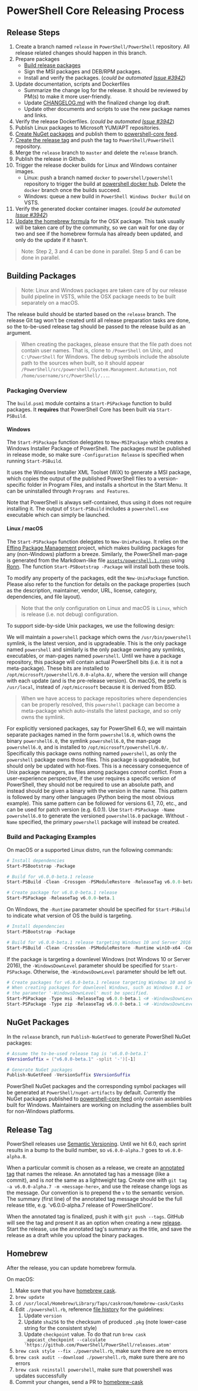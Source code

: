 # PowerShell Core Releasing Process

## Release Steps

1. Create a branch named `release` in `PowerShell/PowerShell` repository. All release related changes should happen in this branch.
1. Prepare packages
   - [Build release packages](#building-packages)
   - Sign the MSI packages and DEB/RPM packages.
   - Install and verify the packages. (_could be automated [Issue #3942][]_)
1. Update documentation, scripts and Dockerfiles
   - Summarize the change log for the release. It should be reviewed by PM(s) to make it more user-friendly.
   - Update [CHANGELOG.md](../../CHANGELOG.md) with the finalized change log draft.
   - Update other documents and scripts to use the new package names and links.
1. Verify the release Dockerfiles. (_could be automated [Issue #3942][]_)
1. Publish Linux packages to Microsoft YUM/APT repositories.
1. [Create NuGet packages](#nuget-packages) and publish them to [powershell-core feed][ps-core-feed].
1. [Create the release tag](#release-tag) and push the tag to `PowerShell/PowerShell` repository.
1. Merge the `release` branch to `master` and delete the `release` branch.
1. Publish the release in Github.
1. Trigger the release docker builds for Linux and Windows container images.
   - Linux: push a branch named `docker` to `powershell/powershell` repository to trigger the build at [powershell docker hub](https://hub.docker.com/r/microsoft/powershell/builds/).
     Delete the `docker` branch once the builds succeed.
   - Windows: queue a new build in `PowerShell Windows Docker Build` on VSTS.
1. Verify the generated docker container images. (_could be automated [Issue #3942][]_)
1. [Update the homebrew formula](#homebrew) for the OSX package.
   This task usually will be taken care of by the community,
   so we can wait for one day or two and see if the homebrew formula has already been updated,
   and only do the update if it hasn't.

> Note: Step 2, 3 and 4 can be done in parallel. Step 5 and 6 can be done in parallel.

[Issue #3942]: https://github.com/PowerShell/PowerShell/issues/3942

## Building Packages

> Note: Linux and Windows packages are taken care of by our release build pipeline in VSTS,
while the OSX package needs to be built separately on a macOS.

The release build should be started based on the `release` branch.
The release Git tag won't be created until all release preparation tasks are done,
so the to-be-used release tag should be passed to the release build as an argument.

> When creating the packages, please ensure that the file path does not contain user names.
That is, clone to `/PowerShell` on Unix, and `C:\PowerShell` for Windows.
The debug symbols include the absolute path to the sources when built,
so it should appear `/PowerShell/src/powershell/System.Management.Automation`,
not `/home/username/src/PowerShell/...`.

### Packaging Overview

The `build.psm1` module contains a `Start-PSPackage` function to build packages.
It **requires** that PowerShell Core has been built via `Start-PSBuild`.

#### Windows

The `Start-PSPackage` function delegates to `New-MSIPackage` which creates a Windows Installer Package of PowerShell.
The packages *must* be published in release mode,
so make sure `-Configuration Release` is specified when running `Start-PSBuild`.

It uses the Windows Installer XML Toolset (WiX) to generate a MSI package,
which copies the output of the published PowerShell files to a version-specific folder in Program Files,
and installs a shortcut in the Start Menu.
It can be uninstalled through `Programs and Features`.

Note that PowerShell is always self-contained, thus using it does not require installing it.
The output of `Start-PSBuild` includes a `powershell.exe` executable which can simply be launched.

#### Linux / macOS

The `Start-PSPackage` function delegates to `New-UnixPackage`.
It relies on the [Effing Package Management][fpm] project,
which makes building packages for any (non-Windows) platform a breeze.
Similarly, the PowerShell man-page is generated from the Markdown-like file
[`assets/powershell.1.ronn`][man] using [Ronn][].
The function `Start-PSBootstrap -Package` will install both these tools.

To modify any property of the packages, edit the `New-UnixPackage` function.
Please also refer to the function for details on the package properties
(such as the description, maintainer, vendor, URL,
license, category, dependencies, and file layout).

> Note that the only configuration on Linux and macOS is `Linux`,
> which is release (i.e. not debug) configuration.

To support side-by-side Unix packages, we use the following design:

We will maintain a `powershell` package
which owns the `/usr/bin/powershell` symlink,
is the latest version, and is upgradeable.
This is the only package named `powershell`
and similarly is the only package owning any symlinks,
executables, or man-pages named `powershell`.
Until we have a package repository,
this package will contain actual PowerShell bits
(i.e. it is not a meta-package).
These bits are installed to `/opt/microsoft/powershell/6.0.0-alpha.8/`,
where the version will change with each update
(and is the pre-release version).
On macOS, the prefix is `/usr/local`,
instead of `/opt/microsoft` because it is derived from BSD.

> When we have access to package repositories where dependencies can be properly resolved,
> this `powershell` package can become a meta-package which auto-installs the latest package,
> and so only owns the symlink.

For explicitly versioned packages, say for PowerShell 6.0,
we will maintain separate packages named in the form `powershell6.0`,
which owns the binary `powershell6.0`, the symlink `powershell6.0`,
the man-page `powershell6.0`,
and is installed to `/opt/microsoft/powershell/6.0/`.
Specifically this package owns nothing named `powershell`,
as only the `powershell` package owns those files.
This package is upgradeable, but should only be updated with hot-fixes.
This is a necessary consequence of Unix package managers,
as files among packages *cannot* conflict.
From a user-experience perspective,
if the user requires a specific version of PowerShell,
they should not be required to use an absolute path,
and instead should be given a binary with the version in the name.
This pattern is followed by many other languages
(Python being the most obvious example).
This same pattern can be followed for versions 6.1, 7.0, etc.,
and can be used for patch version (e.g. 6.0.1).
Use `Start-PSPackage -Name powershell6.0` to generate
the versioned `powershell6.0` package.
Without `-Name` specified, the primary `powershell`
package will instead be created.

[fpm]: https://github.com/jordansissel/fpm
[man]: ../../assets/powershell.1.ronn
[ronn]: https://github.com/rtomayko/ronn

### Build and Packaging Examples

On macOS or a supported Linux distro, run the following commands:

```powershell
# Install dependencies
Start-PSBootstrap -Package

# Build for v6.0.0-beta.1 release
Start-PSBuild -Clean -Crossgen -PSModuleRestore -ReleaseTag v6.0.0-beta.1

# Create package for v6.0.0-beta.1 release
Start-PSPackage -ReleaseTag v6.0.0-beta.1
```

On Windows, the `-Runtime` parameter should be specified for `Start-PSBuild` to indicate what version of OS the build is targeting.

```powershell
# Install dependencies
Start-PSBootstrap -Package

# Build for v6.0.0-beta.1 release targeting Windows 10 and Server 2016
Start-PSBuild -Clean -CrossGen -PSModuleRestore -Runtime win10-x64 -Configuration Release -ReleaseTag v6.0.0-beta.1
```

If the package is targeting a downlevel Windows (not Windows 10 or Server 2016),
the `-WindowsDownLevel` parameter should be specified for `Start-PSPackage`.
Otherwise, the `-WindowsDownLevel` parameter should be left out.

```powershell
# Create packages for v6.0.0-beta.1 release targeting Windows 10 and Server 2016.
# When creating packages for downlevel Windows, such as Windows 8.1 or Server 2012R2,
# the parameter '-WindowsDownLevel' must be specified.
Start-PSPackage -Type msi -ReleaseTag v6.0.0-beta.1 <# -WindowsDownLevel win81-x64 #>
Start-PSPackage -Type zip -ReleaseTag v6.0.0-beta.1 <# -WindowsDownLevel win81-x64 #>
```

## NuGet Packages

In the `release` branch, run `Publish-NuGetFeed` to generate PowerShell NuGet packages:

```powershell
# Assume the to-be-used release tag is 'v6.0.0-beta.1'
$VersionSuffix = ("v6.0.0-beta.1" -split '-')[-1]

# Generate NuGet packages
Publish-NuGetFeed -VersionSuffix $VersionSuffix
```

PowerShell NuGet packages and the corresponding symbol packages will be generated at `PowerShell/nuget-artifacts` by default.
Currently the NuGet packages published to [powershell-core feed][ps-core-feed] only contain assemblies built for Windows.
Maintainers are working on including the assemblies built for non-Windows platforms.

[ps-core-feed]: https://powershell.myget.org/gallery/powershell-core

## Release Tag

PowerShell releases use [Semantic Versioning][semver].
Until we hit 6.0, each sprint results in a bump to the build number,
so `v6.0.0-alpha.7` goes to `v6.0.0-alpha.8`.

When a particular commit is chosen as a release,
we create an [annotated tag][tag] that names the release.
An annotated tag has a message (like a commit),
and is *not* the same as a lightweight tag.
Create one with `git tag -a v6.0.0-alpha.7 -m <message-here>`,
and use the release change logs as the message.
Our convention is to prepend the `v` to the semantic version.
The summary (first line) of the annotated tag message should be the full release title,
e.g. 'v6.0.0-alpha.7 release of PowerShellCore'.

When the annotated tag is finalized, push it with `git push --tags`.
GitHub will see the tag and present it as an option when creating a new [release][].
Start the release, use the annotated tag's summary as the title,
and save the release as a draft while you upload the binary packages.

[semver]: http://semver.org/
[tag]: https://git-scm.com/book/en/v2/Git-Basics-Tagging
[release]: https://help.github.com/articles/creating-releases/

## Homebrew

After the release, you can update homebrew formula.

On macOS:

1. Make sure that you have [homebrew cask](https://caskroom.github.io/).
1. `brew update`
1. `cd /usr/local/Homebrew/Library/Taps/caskroom/homebrew-cask/Casks`
1. Edit `./powershell.rb`, reference [file history](https://github.com/vors/homebrew-cask/commits/master/Casks/powershell.rb) for the guidelines:
    1. Update `version`
    1. Update `sha256` to the checksum of produced `.pkg` (note lower-case string for the consistent style)
    1. Update `checkpoint` value. To do that run `brew cask _appcast_checkpoint --calculate 'https://github.com/PowerShell/PowerShell/releases.atom'`
1. `brew cask style --fix ./powershell.rb`, make sure there are no errors
1. `brew cask audit --download ./powershell.rb`, make sure there are no errors
1. `brew cask reinstall powershell`, make sure that powershell was updates successfully
1. Commit your changes, send a PR to [homebrew-cask](https://github.com/caskroom/homebrew-cask)
